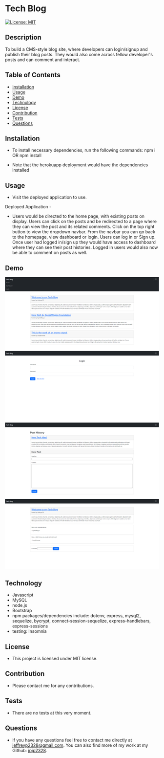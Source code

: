 # Tech Blog
[![License: MIT](https://img.shields.io/badge/License-MIT-yellow.svg)](https://opensource.org/licenses/MIT)

## Description
To build a CMS-style blog site, where developers can login/signup and publish their blog posts. They would also come across fellow developer's posts and can comment and interact.

## Table of Contents
- [Installation](#installation)
- [Usage](#usage)
- [Demo](#demo)
- [Technology](#technology)
- [License](#license)
- [Contribution](#contribution)
- [Tests](#tests)
- [Questions](#questions)

## Installation
- To install necessary dependencies, run the following commands:
npm i OR npm install 

- Note that the herokuapp deployment would have the dependencies installed

## Usage
- Visit the deployed application to use.

Deployed Application - 

- Users would be directed to the home page, with existing posts on display. Users can click on the posts and be redirected to a page where they can view the post and its related comments. Click on the top right button to view the dropdown navbar. From the navbar you can go back to the homepage, view dashboard or login. Users can log in or Sign up. Once user had logged in/sign up they would have access to dashboard where they can see their post histories. Logged in users would also now be able to comment on posts as well.

## Demo
![](public/images/screenshot1.png)
![](public/images/screenshot2.png)
![](public/images/screenshot3.png)
![](public/images/screenshot4.png)

## Technology
- Javascript
- MySQL
- node.js
- Bootstrap
- npm packages/dependencies include: dotenv, express, mysql2, sequelize, bycrypt, connect-session-sequelize, express-handlebars, express-sessions
- testing: Insomnia

## License
- This project is licensed under MIT license.

## Contribution
- Please contact me for any contributions.

## Tests
- There are no tests at this very moment.

## Questions
- If you have any questions feel free to contact me directly at jeffreyp2328@gmail.com. You can also find more of my work at my Github: [jpjp2328](https://github.com/jpjp2328/).


